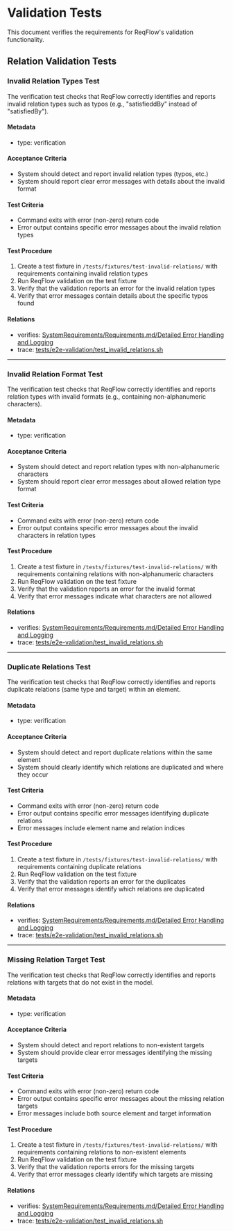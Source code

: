 # Validation Tests

This document verifies the requirements for ReqFlow's validation functionality.

## Relation Validation Tests

### Invalid Relation Types Test

The verification test checks that ReqFlow correctly identifies and reports invalid relation types such as typos (e.g., "satisfieddBy" instead of "satisfiedBy").

#### Metadata
* type: verification

#### Acceptance Criteria
- System should detect and report invalid relation types (typos, etc.)
- System should report clear error messages with details about the invalid format

#### Test Criteria
- Command exits with error (non-zero) return code
- Error output contains specific error messages about the invalid relation types

#### Test Procedure
1. Create a test fixture in `/tests/fixtures/test-invalid-relations/` with requirements containing invalid relation types
2. Run ReqFlow validation on the test fixture
3. Verify that the validation reports an error for the invalid relation types
4. Verify that error messages contain details about the specific typos found

#### Relations
* verifies: [SystemRequirements/Requirements.md/Detailed Error Handling and Logging](../SystemRequirements/Requirements.html#detailed-error-handling-and-logging)
* trace: [tests/e2e-validation/test_invalid_relations.sh](../../../tests/e2e-validation/test_invalid_relations.sh)

---

### Invalid Relation Format Test

The verification test checks that ReqFlow correctly identifies and reports relation types with invalid formats (e.g., containing non-alphanumeric characters).

#### Metadata
* type: verification

#### Acceptance Criteria
- System should detect and report relation types with non-alphanumeric characters
- System should report clear error messages about allowed relation type format

#### Test Criteria
- Command exits with error (non-zero) return code
- Error output contains specific error messages about the invalid characters in relation types

#### Test Procedure
1. Create a test fixture in `/tests/fixtures/test-invalid-relations/` with requirements containing relations with non-alphanumeric characters
2. Run ReqFlow validation on the test fixture
3. Verify that the validation reports an error for the invalid format
4. Verify that error messages indicate what characters are not allowed

#### Relations
* verifies: [SystemRequirements/Requirements.md/Detailed Error Handling and Logging](../SystemRequirements/Requirements.html#detailed-error-handling-and-logging)
* trace: [tests/e2e-validation/test_invalid_relations.sh](../../../tests/e2e-validation/test_invalid_relations.sh)

---

### Duplicate Relations Test

The verification test checks that ReqFlow correctly identifies and reports duplicate relations (same type and target) within an element.

#### Metadata
* type: verification

#### Acceptance Criteria
- System should detect and report duplicate relations within the same element
- System should clearly identify which relations are duplicated and where they occur

#### Test Criteria
- Command exits with error (non-zero) return code
- Error output contains specific error messages identifying duplicate relations
- Error messages include element name and relation indices

#### Test Procedure
1. Create a test fixture in `/tests/fixtures/test-invalid-relations/` with requirements containing duplicate relations
2. Run ReqFlow validation on the test fixture
3. Verify that the validation reports an error for the duplicates
4. Verify that error messages identify which relations are duplicated

#### Relations
* verifies: [SystemRequirements/Requirements.md/Detailed Error Handling and Logging](../SystemRequirements/Requirements.html#detailed-error-handling-and-logging)
* trace: [tests/e2e-validation/test_invalid_relations.sh](../../../tests/e2e-validation/test_invalid_relations.sh)

---

### Missing Relation Target Test

The verification test checks that ReqFlow correctly identifies and reports relations with targets that do not exist in the model.

#### Metadata
* type: verification

#### Acceptance Criteria
- System should detect and report relations to non-existent targets
- System should provide clear error messages identifying the missing targets

#### Test Criteria
- Command exits with error (non-zero) return code
- Error output contains specific error messages about the missing relation targets
- Error messages include both source element and target information

#### Test Procedure
1. Create a test fixture in `/tests/fixtures/test-invalid-relations/` with requirements containing relations to non-existent elements
2. Run ReqFlow validation on the test fixture
3. Verify that the validation reports errors for the missing targets
4. Verify that error messages clearly identify which targets are missing

#### Relations
* verifies: [SystemRequirements/Requirements.md/Detailed Error Handling and Logging](../SystemRequirements/Requirements.html#detailed-error-handling-and-logging)
* trace: [tests/e2e-validation/test_invalid_relations.sh](../../../tests/e2e-validation/test_invalid_relations.sh)
